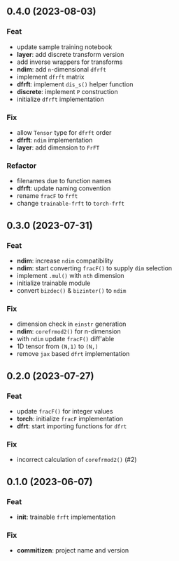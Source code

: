 ## 0.4.0 (2023-08-03)

### Feat

- update sample training notebook
- **layer**: add discrete transform version
- add inverse wrappers for transforms
- **ndim**: add `n`-dimensional `dfrft`
- implement `dfrft` matrix
- **dfrft**: implement `dis_s()` helper function
- **discrete**: implement `P` construction
- initialize `dfrft` implementation

### Fix

- allow `Tensor` type for `dfrft` order
- **dfrft**: `ndim` implementation
- **layer**: add dimension to `FrFT`

### Refactor

- filenames due to function names
- **dfrft**: update naming convention
- rename `fracF` to `frft`
- change `trainable-frft` to `torch-frft`

## 0.3.0 (2023-07-31)

### Feat

- **ndim**: increase `ndim` compatibility
- **ndim**: start converting `fracF()` to supply `dim` selection
- implement `.mul()` with `nth` dimension
- initialize trainable module
- convert `bizdec()` & `bizinter()` to `ndim`

### Fix

- dimension check in `einstr` generation
- **ndim**: `corefrmod2()` for n-dimension
- with `ndim` update `fracF()` diff'able
- 1D tensor from `(N,1)` to `(N,)`
- remove `jax` based `dfrt` implementation

## 0.2.0 (2023-07-27)

### Feat

- update `fracF()` for integer values
- **torch**: initialize `fracF` implementation
- **dfrt**: start importing functions for `dfrt`

### Fix

- incorrect calculation of `corefrmod2()` (#2)

## 0.1.0 (2023-06-07)

### Feat

- **init**: trainable `frft` implementation

### Fix

- **commitizen**: project name and version
